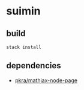 # suimin

## build

`stack install`

## dependencies

- [pkra/mathjax-node-page](https://github.com/pkra/mathjax-node-page/)
